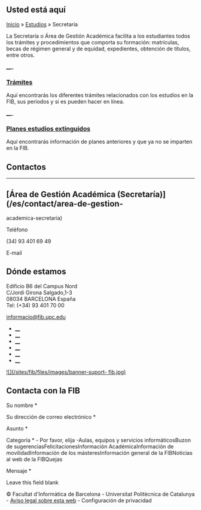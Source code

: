 ## Usted está aquí

[Inicio](/es) » [Estudios](/es/estudios) » Secretaría

La Secretaría o Área de Gestión Académica facilita a los estudiantes todos los
trámites y procedimientos que comporta su formación: matrículas, becas de
régimen general y de equidad, expedientes, obtención de títulos, entre otros.

[__](/es/estudios/secretaria/tramites)_

###  [Trámites ](/es/estudios/secretaria/tramites)

 Aquí encontrarás los diferentes trámites relacionados con los estudios en la
FIB, sus periodos y si es pueden hacer en línea.

[__](/ca/estudis/secretaria/plans-extingits)_

###  [Planes estudios extinguidos ](/ca/estudis/secretaria/plans-extingits)

Aquí encontrarás información de planes anteriores y que ya no se imparten en
la FIB.

## Contactos

* * *

## [Área de Gestión Académica (Secretaría)](/es/contact/area-de-gestion-
academica-secretaria)

Teléfono

(34) 93 401 69 49

E-mail

## Dónde estamos

Edificio B6 del Campus Nord  
C/Jordi Girona Salgado,1-3  
08034 BARCELONA España  
Tel: (+34) 93 401 70 00

[informacio@fib.upc.edu](mailto:informacio@fib.upc.edu)

  * [__](/es/noticies/rss.rss)
  * [__](https://www.facebook.com/fib.upc)
  * [__](https://twitter.com/fib_upc)
  * [__](https://www.flickr.com/photos/fib-upc/albums)
  * [__](https://www.youtube.com/user/mediafib)
  * [__](https://www.instagram.com/fib.upc/)

[![](/sites/fib/files/images/banner-suport-
fib.jpg)](http://suport.fib.upc.edu)

## Contacta con la FIB

Su nombre *

Su dirección de correo electrónico *

Asunto *

Categoría * \- Por favor, elija -Aulas, equipos y servicios informáticosBuzon
de sugerenciasFelicitacionesInformación AcadémicaInformación de
movilidadInformación de los másteresInformación general de la FIBNoticias al
web de la FIBQuejas

Mensaje *

Leave this field blank

© Facultat d'Informàtica de Barcelona - Universitat Politècnica de Catalunya -
[Avíso legal sobre esta web](/es/aviso-legal-sobre-esta-web) \- Configuración
de privacidad

